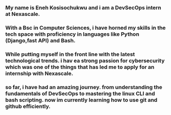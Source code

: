 ### My name is Eneh Kosisochukwu and i am a DevSecOps intern at Nexascale.
### With a Bsc in Computer Sciences, i have horned my skills in the tech space with proficiency in languages like Python (Django,fast API) and Bash.
### While putting myself in the front line with the latest technological trends. i hav ea strong passion for cybersecurity which was one of the things that has led me to apply for an internship with Nexascale.
### so far, i have had an amazing journey. from understanding the fundamentals of DevSecOps to mastering the linux CLI and bash scripting. now im currently learning how to use git and github efficiently.   
